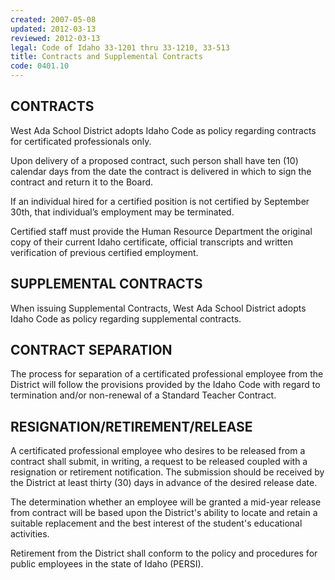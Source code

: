 ```yaml
---
created: 2007-05-08
updated: 2012-03-13
reviewed: 2012-03-13
legal: Code of Idaho 33-1201 thru 33-1210, 33-513
title: Contracts and Supplemental Contracts
code: 0401.10
---
```



## CONTRACTS

West Ada School District adopts Idaho Code as policy regarding contracts for certificated professionals only.

Upon delivery of a proposed contract, such person shall have ten (10) calendar days from the date the contract is delivered in which to sign the contract and return it to the Board.

If an individual hired for a certified position is not certified by September 30th, that individual’s employment may be terminated.

Certified staff must provide the Human Resource Department the original copy of their current Idaho certificate, official transcripts and written verification of previous certified employment.

## SUPPLEMENTAL CONTRACTS

When issuing Supplemental Contracts, West Ada School District adopts Idaho Code as policy regarding supplemental contracts.

## CONTRACT SEPARATION
The process for separation of a certificated professional employee from the District will follow the provisions provided by the Idaho Code with regard to termination and/or non-renewal of a Standard Teacher Contract.

## RESIGNATION/RETIREMENT/RELEASE

A certificated professional employee who desires to be released from a contract shall submit, in writing, a request  to be released coupled with a resignation or retirement notification.    The submission should be received by the District at least thirty (30) days in advance of the desired release date.   ﻿

The determination whether an employee will be granted a mid-year release from contract will be based upon the District's ability to locate and retain a suitable replacement and the best interest of the student's educational activities. ﻿

Retirement from the District shall conform to the policy and procedures for public employees in the state of Idaho (PERSI).  


